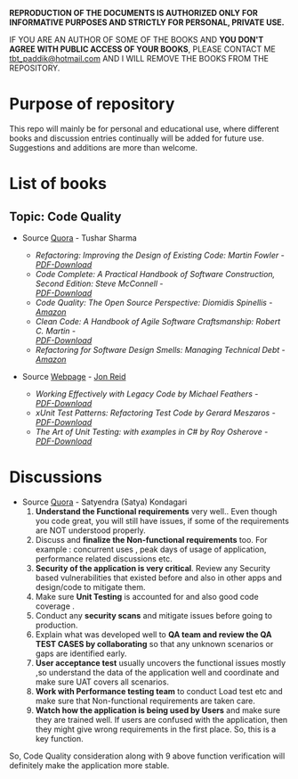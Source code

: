 **REPRODUCTION OF THE DOCUMENTS IS AUTHORIZED ONLY FOR INFORMATIVE PURPOSES AND STRICTLY FOR PERSONAL, PRIVATE USE.**  

IF YOU ARE AN AUTHOR OF SOME OF THE BOOKS AND **YOU DON'T AGREE WITH PUBLIC ACCESS OF YOUR BOOKS**, PLEASE CONTACT ME <tbt_paddik@hotmail.com> AND I WILL REMOVE THE BOOKS FROM THE REPOSITORY.  


# Purpose of repository
This repo will mainly be for personal and educational use, where different books and discussion entries continually will be added for future use.
Suggestions and additions are more than welcome.

# List of books
## Topic: Code Quality
* Source [Quora](https://www.quora.com/What-are-some-good-books-about-code-quality) - Tushar Sharma
  * _Refactoring: Improving the Design of Existing Code: Martin Fowler_ -<br> _[PDF-Download](https://www.csie.ntu.edu.tw/~r95004/Refactoring_improving_the_design_of_existing_code.pdf)_
  * _Code Complete: A Practical Handbook of Software Construction, Second Edition: Steve McConnell_ -<br> _[PDF-Download](http://aroma.vn/web/wp-content/uploads/2016/11/code-complete-2nd-edition-v413hav.pdf)_
  * _Code Quality: The Open Source Perspective: Diomidis Spinellis_ - <br> _[Amazon](https://www.amazon.com/gp/product/0321166078/ref=as_li_tl?camp=1789&creative=9325&creativeASIN=0321166078&ie=UTF8&linkCode=as2&linkId=YEMB3NJPSFIMX6ZR&tag=croc03-20)_
  * _Clean Code: A Handbook of Agile Software Craftsmanship: Robert C. Martin_ -<br> _[PDF-Download](https://www.investigatii.md/uploads/resurse/Clean_Code.pdf)_
  * _Refactoring for Software Design Smells: Managing Technical Debt_ - <br> _[Amazon](https://www.amazon.com/Refactoring-Software-Design-Smells-Technical-ebook/dp/B00PIREN5I)_
  
* Source [Webpage](https://qualitycoding.org/books/) - [Jon Reid](https://twitter.com/qcoding)
  * _Working Effectively with Legacy Code by Michael Feathers_ -<br> _[PDF-Download](https://github.com/oolee/software-development-ebooks/blob/master/%5BWorking%20Effectively%20with%20Legacy%20Code%20(Robert%20C.%20Martin%20Series)%20Kindle%20Edition%20by%20Michael%20Feathers%20-%202005%5D.pdf)_
  * _xUnit Test Patterns: Refactoring Test Code by Gerard Meszaros_ - <br> _[PDF-Download](https://github.com/oolee/software-development-ebooks/blob/master/%5BxUnit%20Test%20Patterns%20Refactoring%20Test%20Code%20(Addison-Wesley%20Signature%20Series%20(Fowler))%20Kindle%20Edition%20by%20Gerard%20Meszaros%20-%202007%5D.pdf)_
   * _The Art of Unit Testing: with examples in C# by Roy Osherove_ - <br> _[PDF-Download](https://piazza-resources.s3.amazonaws.com/j11t8bsxngk3r3/j2lw6zcyt5t6lu/Osherove_2014_Art_of_Unit_Testing_2nd_ed.pdf?X-Amz-Algorithm=AWS4-HMAC-SHA256&X-Amz-Credential=ASIAR6AWVCBXTRPLVTXP%2F20190615%2Fus-east-1%2Fs3%2Faws4_request&X-Amz-Date=20190615T075003Z&X-Amz-Expires=3600&X-Amz-SignedHeaders=host&X-Amz-Security-Token=AgoJb3JpZ2luX2VjENb%2F%2F%2F%2F%2F%2F%2F%2F%2F%2FwEaCXVzLWVhc3QtMSJGMEQCIBSo7LN1SFt%2Fd5hJvQAkRmCGF5VjhZzxhRDIZxCBMvwJAiATzOHVx4xqUiJtc52vtuKWd8%2BInGRGB%2FvQFwVFXc6gryrjAwj%2F%2F%2F%2F%2F%2F%2F%2F%2F%2F%2F8BEAAaDDEzMzE5MTUwMzk4MyIMyp0dfHUrMujfiX0pKrcDODeaUSD4pVQB0oDOAuTS%2Fd9KataOnU%2B5bY3oji3NHtIRuvA8qECf3glMw2WlTz6Wq6546D21MCGMDLFRw83eP%2F7YHcgH3sqXKVdZnhIcFVa8XBp3tWqifBoKLPFOzYumgLb6RzMELq1tiG0hWO34KAmG9DdNSuX3grkHIgACRNuDpYIr%2FDmlMw3a6CfsgV3V5Vo6MUZbGTG9ofEqDLYZwB2yUEjburtcfFKMt060X%2BvQb5B1lAgZLqkSQ%2FVVqHDngOXA66nhc9ihu16iLMojJ3BElUnoBxsaXrfp6S8POqFsJVKpSZ8GQeipdD6UlkPrnQry6z8AMGrVxoSASF1kKeMVWQpgR6lIo2GISIhVphGApjVe1hpWkG2awOTPSY66owj88aaCvQkTRFCo5T1MHqHZC81HVQ5lr%2FYCdKpqzx06LVPCAeWgwKT%2Fm3DCXGvK6CQPrIq02RWY9fNV0LOe%2BWqD1O%2BDL7hY0WpCVUU2Q3F%2FaqbfqSPXhdLc2ALMRm5thF099e1YFbI7gXS3%2FctKz6k6DG9mt%2Bevn9CiCJdWXKXL8TcdQAHAFW1wA%2FwjgRT7CFWaprLHaDCdjpLoBTq1Aa2qh4KiEjx55k7pzhhS2f7uXr7fLs7Lg1Fj0ipiYquG3GZnZpKHSRiXa2jGACYBoPm5DmI2MKbwJCAK4uHy70kbvzh64hRLyer1YCW9KxqfCzXYm1i%2BymIDu9SwNLXrQeXxDGaWpUtbLrP%2BFW3MowymN7eSHqx%2BZ%2BwVgEWLNuHqGntvHsmcpC4Dx41gzON7IJ2Ud2A1vnqizv46L7uuAibMnaoh64dnDL7PAFAxJqiU5b6ayv8%3D&X-Amz-Signature=83179e61dc5fa02c2d203af3e871aec4222574ffa936dcbef7063080108b08ad)_   
   
# Discussions
* Source [Quora](https://www.quora.com/What-are-some-good-books-about-code-quality) - Satyendra (Satya) Kondagari
  1. **Understand the Functional requirements** very well.. Even though you code great, you will still have issues, if some of the      requirements are NOT understood properly.
  2. Discuss and **finalize the Non-functional requirements** too. For example : concurrent uses , peak days of usage of application, performance related discussions etc.
  3. **Security of the application is very critical**. Review any Security based vulnerabilities that existed before and also in other apps and design/code to mitigate them.
  4. Make sure **Unit Testing** is accounted for and also good code coverage .
  5. Conduct any **security scans** and mitigate issues before going to production.
  6. Explain what was developed well to **QA team and review the QA TEST CASES by collaborating** so that any unknown scenarios or gaps are identified early.
  7. **User acceptance test** usually uncovers the functional issues mostly ,so understand the data of the application well and coordinate and make sure UAT covers all scenarios.
  8. **Work with Performance testing team** to conduct Load test etc and make sure that Non-functional requirements are taken care.
  9. **Watch how the application is being used by Users** and make sure they are trained well. If users are confused with the application, then they might give wrong requirements in the first place. So, this is a key function.

So, Code Quality consideration along with 9 above function verification will definitely make the application more stable.
